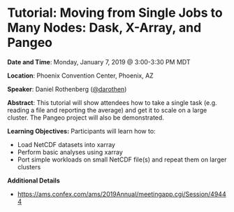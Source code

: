 # Tutorial: Moving from Single Jobs to Many Nodes: Dask, X-Array, and Pangeo

**Date and Time**:
Monday, January 7, 2019 @ 3:00-3:30 PM MDT

**Location**: Phoenix Convention Center, Phoenix, AZ

**Speaker**: Daniel Rothenberg ([@darothen](https://gtihub.com/darothen))

**Abstract**: This tutorial will show attendees how to take a single task (e.g. 
reading a file and reporting the average) and get it to scale on a large 
cluster. The Pangeo project will also be demonstrated.

**Learning Objectives:**
Participants will learn how to:
- Load NetCDF datasets into xarray 
- Perform basic analyses using xarray
- Port simple workloads on small NetCDF file(s) and repeat them on larger clusters

**Additional Details**
- https://ams.confex.com/ams/2019Annual/meetingapp.cgi/Session/49444